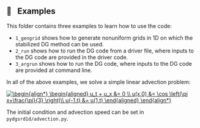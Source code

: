 ## 🧪 &nbsp; Examples

This folder contains three examples to learn how to use the code:
- `1_gengrid` shows how to generate nonuniform grids in 1D on which the stabilized DG method can be used.
- `2_run` shows how to run the DG code from a driver file, where inputs to the DG code are provided in the driver code.
- `3_argrun` shows how to run the DG code, where inputs to the DG code are provided at command line.

In all of the above examples, we solve a simple linear advection problem:

<a href="https://www.codecogs.com/eqnedit.php?latex=\begin{align*}&space;\begin{aligned}&space;u_t&space;&plus;&space;u_x&space;&=&space;0&space;\\&space;u(x,0)&space;&=&space;\cos&space;\left(\pi&space;x&plus;\frac{\pi}{3}&space;\right)\\&space;u(-1,t)&space;&=&space;u(1,t)&space;\end{aligned}&space;\end{align*}" target="_blank"><img src="https://latex.codecogs.com/gif.latex?\begin{align*}&space;\begin{aligned}&space;u_t&space;&plus;&space;u_x&space;&=&space;0&space;\\&space;u(x,0)&space;&=&space;\cos&space;\left(\pi&space;x&plus;\frac{\pi}{3}&space;\right)\\&space;u(-1,t)&space;&=&space;u(1,t)&space;\end{aligned}&space;\end{align*}" title="\begin{align*} \begin{aligned} u_t + u_x &= 0 \\ u(x,0) &= \cos \left(\pi x+\frac{\pi}{3} \right)\\ u(-1,t) &= u(1,t) \end{aligned} \end{align*}" /></a>

The initial condition and advection speed can be set in `pydgsrd1d/advection.py`.
